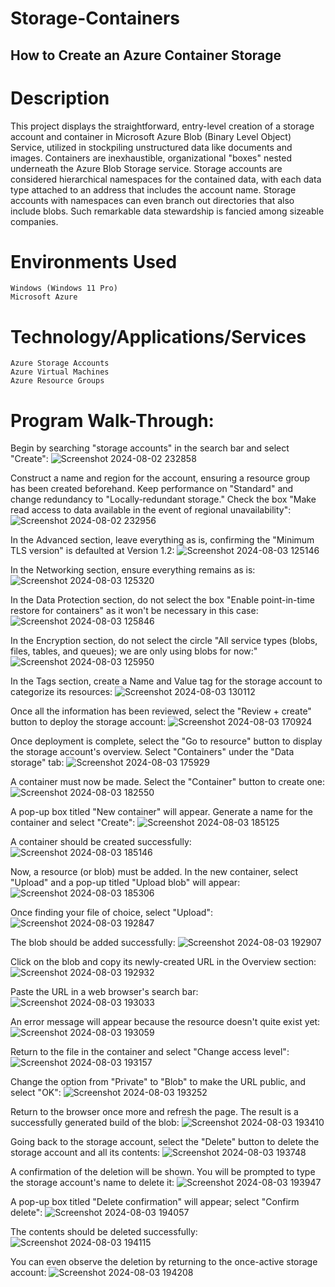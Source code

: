 # Storage-Containers
## How to Create an Azure Container Storage

# Description

This project displays the straightforward, entry-level creation of a storage account and container in Microsoft Azure Blob (Binary Level Object) Service, utilized in stockpiling unstructured data like documents and images. Containers are inexhaustible, organizational "boxes" nested underneath the Azure Blob Storage service. Storage accounts are considered hierarchical namespaces for the contained data, with each data type attached to an address that includes the account name. Storage accounts with namespaces can even branch out directories that also include blobs. Such remarkable data stewardship is fancied among sizeable companies. 

# Environments Used

    Windows (Windows 11 Pro)
    Microsoft Azure

# Technology/Applications/Services

    Azure Storage Accounts
    Azure Virtual Machines 
    Azure Resource Groups

# Program Walk-Through:

Begin by searching "storage accounts" in the search bar and select "Create": 
![Screenshot 2024-08-02 232858](https://github.com/user-attachments/assets/a58e5783-474b-481e-8747-e6bb81b728ba)


Construct a name and region for the account, ensuring a resource group has been created beforehand. Keep performance on "Standard" and  change redundancy to "Locally-redundant storage." Check the box "Make read access to data available in the event of regional unavailability":
![Screenshot 2024-08-02 232956](https://github.com/user-attachments/assets/93a82370-8dc9-4658-8ff6-168197590757)


In the Advanced section, leave everything as is, confirming the "Minimum TLS version" is defaulted at Version 1.2:
![Screenshot 2024-08-03 125146](https://github.com/user-attachments/assets/473ee8bf-b189-454f-bf2c-423c237536a8)


In the Networking section, ensure everything remains as is:
![Screenshot 2024-08-03 125320](https://github.com/user-attachments/assets/1f7cb857-7524-4c5c-a121-526312809da7)


In the Data Protection section, do not select the box "Enable point-in-time restore for containers" as it won't be necessary in this case:
![Screenshot 2024-08-03 125846](https://github.com/user-attachments/assets/b1de2441-73a9-40a5-aaa5-e9d672983880)


In the Encryption section, do not select the circle "All service types (blobs, files, tables, and queues); we are only using blobs for now:"
![Screenshot 2024-08-03 125950](https://github.com/user-attachments/assets/468013f5-d491-4b8f-9922-116030d6cb17)


In the Tags section, create a Name and Value tag for the storage account to categorize its resources:
![Screenshot 2024-08-03 130112](https://github.com/user-attachments/assets/abb8a68d-c1a8-458f-85d5-3345dcc06447)


Once all the information has been reviewed, select the "Review + create" button to deploy the storage account:
![Screenshot 2024-08-03 170924](https://github.com/user-attachments/assets/109234ac-bcb3-4dc4-b7fd-31a22f007a42)


Once deployment is complete, select the "Go to resource" button to display the storage account's overview. Select "Containers" under the "Data storage" tab:
![Screenshot 2024-08-03 175929](https://github.com/user-attachments/assets/b2092146-1dba-4242-b060-e7f023cfa255)


A container must now be made. Select the "Container" button to create one:
![Screenshot 2024-08-03 182550](https://github.com/user-attachments/assets/238cd4ba-b700-4f42-b3bc-8706d3db54e2)


A pop-up box titled "New container" will appear. Generate a name for the container and select "Create": 
![Screenshot 2024-08-03 185125](https://github.com/user-attachments/assets/e2aeb2be-4515-4948-971d-3510a46a22e8)


A container should be created successfully:
![Screenshot 2024-08-03 185146](https://github.com/user-attachments/assets/87b0b7e0-293e-46fa-9212-90480e02cc1a)


Now, a resource (or blob) must be added. In the new container, select "Upload" and a pop-up titled "Upload blob" will appear:
![Screenshot 2024-08-03 185306](https://github.com/user-attachments/assets/ac1e3fb6-0e13-4370-9c81-907a0bf27255)


Once finding your file of choice, select "Upload":
![Screenshot 2024-08-03 192847](https://github.com/user-attachments/assets/3a8c6cdc-0738-4080-bf3c-66c7b088c873)


The blob should be added successfully:
![Screenshot 2024-08-03 192907](https://github.com/user-attachments/assets/edb8d7ac-c933-4e24-bad5-8a4a73eb4774)


Click on the blob and copy its newly-created URL in the Overview section:
![Screenshot 2024-08-03 192932](https://github.com/user-attachments/assets/837c50d2-214a-479b-b52e-bc57b51c8ba6)


Paste the URL in a web browser's search bar:
![Screenshot 2024-08-03 193033](https://github.com/user-attachments/assets/5102f1b2-e45c-4bb1-9ecf-8e232d068cd5)


An error message will appear because the resource doesn't quite exist yet: 
![Screenshot 2024-08-03 193059](https://github.com/user-attachments/assets/5735a6d9-028e-4fee-b6a7-469020fc4530)


Return to the file in the container and select "Change access level":
![Screenshot 2024-08-03 193157](https://github.com/user-attachments/assets/1b4d0378-eb1c-45be-ad33-ec48529daa89)


Change the option from "Private" to "Blob" to make the URL public, and select "OK":
![Screenshot 2024-08-03 193252](https://github.com/user-attachments/assets/93ba008e-5387-4283-b81d-ee5b1530a18d)


Return to the browser once more and refresh the page. The result is a successfully generated build of the blob:
![Screenshot 2024-08-03 193410](https://github.com/user-attachments/assets/07605433-c730-48ff-8fe1-242676633065)


Going back to the storage account, select the "Delete" button to delete the storage account and all its contents:
![Screenshot 2024-08-03 193748](https://github.com/user-attachments/assets/37ec054c-0ded-4a65-b739-856fbc13e9e8)


A confirmation of the deletion will be shown. You will be prompted to type the storage account's name to delete it:
![Screenshot 2024-08-03 193947](https://github.com/user-attachments/assets/e2ea238f-1a35-41f2-9387-ab92af6f40fa)


A pop-up box titled "Delete confirmation" will appear; select "Confirm delete":
![Screenshot 2024-08-03 194057](https://github.com/user-attachments/assets/87102ffe-67ee-4f3e-9e8f-0494109128fa)


The contents should be deleted successfully:
![Screenshot 2024-08-03 194115](https://github.com/user-attachments/assets/1c366980-9ef1-4ed9-83a6-8db68219016f)


You can even observe the deletion by returning to the once-active storage account:
![Screenshot 2024-08-03 194208](https://github.com/user-attachments/assets/1f40a812-b287-4296-a172-e37a771226e4)
